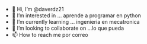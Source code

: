 - 👋 Hi, I’m @daverdz21
- 👀 I’m interested in ... aprende a programar en python 
- 🌱 I’m currently learning ... ingenieria en mecatronica
- 💞️ I’m looking to collaborate on ...lo que pueda
- 📫 How to reach me por  correo


<!---
daverdz21/daverdz21 is a ✨ special ✨ repository because its `README.md` (this file) appears on your GitHub profile.
You can click the Preview link to take a look at your changes.
--->
